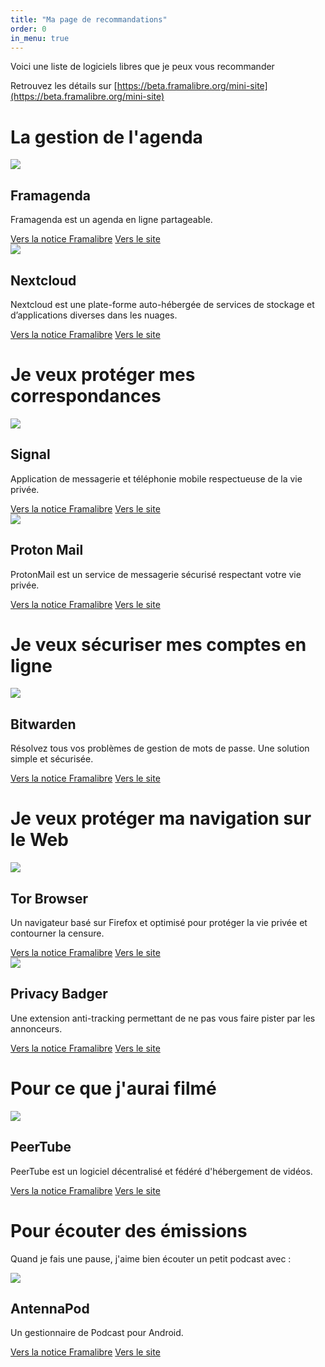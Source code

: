 ```yaml
---
title: "Ma page de recommandations"
order: 0
in_menu: true
---
```

Voici une liste de logiciels libres que je peux vous recommander

Retrouvez les détails sur [https://beta.framalibre.org/mini-site](https://beta.framalibre.org/mini-site)


# La gestion de l'agenda

  <article class="framalibre-notice">
    <div>
      <img src="https://framalibre.org/images/logo/Framagenda.png">
    </div>
    <div>
      <h2>Framagenda</h2>
      <p>Framagenda est un agenda en ligne partageable.</p>
      <div>
        <a href="https://framalibre.org/notices/framagenda.html">Vers la notice Framalibre</a>
        <a href="https://framagenda.org/">Vers le site</a>
      </div>
    </div>
  </article>


  <article class="framalibre-notice">
    <div>
      <img src="https://framalibre.org/images/logo/Nextcloud.png">
    </div>
    <div>
      <h2>Nextcloud</h2>
      <p>Nextcloud est une plate-forme auto-hébergée de services de stockage et d’applications diverses dans les nuages.</p>
      <div>
        <a href="https://framalibre.org/notices/nextcloud.html">Vers la notice Framalibre</a>
        <a href="https://nextcloud.com/">Vers le site</a>
      </div>
    </div>
  </article>

# Je veux protéger mes correspondances

  <article class="framalibre-notice">
    <div>
      <img src="https://framalibre.org/images/logo/Signal.png">
    </div>
    <div>
      <h2>Signal</h2>
      <p>Application de messagerie et téléphonie mobile respectueuse de la vie privée.</p>
      <div>
        <a href="https://framalibre.org/notices/signal.html">Vers la notice Framalibre</a>
        <a href="https://signal.org">Vers le site</a>
      </div>
    </div>
  </article>


  <article class="framalibre-notice">
    <div>
      <img src="https://framalibre.org/images/logo/ProtonMail.png">
    </div>
    <div>
      <h2>Proton Mail</h2>
      <p>ProtonMail est un service de messagerie sécurisé respectant votre vie privée.</p>
      <div>
        <a href="https://framalibre.org/notices/proton-mail.html">Vers la notice Framalibre</a>
        <a href="https://proton.me/fr/mail">Vers le site</a>
      </div>
    </div>
  </article>

# Je veux sécuriser mes comptes en ligne

  <article class="framalibre-notice">
    <div>
      <img src="https://framalibre.org/images/logo/Bitwarden.png">
    </div>
    <div>
      <h2>Bitwarden</h2>
      <p>Résolvez tous vos problèmes de gestion de mots de passe. Une solution  simple et sécurisée.</p>
      <div>
        <a href="https://framalibre.org/notices/bitwarden.html">Vers la notice Framalibre</a>
        <a href="https://bitwarden.com/">Vers le site</a>
      </div>
    </div>
  </article>

# Je veux protéger ma navigation sur le Web


  <article class="framalibre-notice">
    <div>
      <img src="https://framalibre.org/images/logo/Tor%20Browser.png">
    </div>
    <div>
      <h2>Tor Browser</h2>
      <p>Un navigateur basé sur Firefox et optimisé pour protéger la vie privée et contourner la censure.</p>
      <div>
        <a href="https://framalibre.org/notices/tor-browser.html">Vers la notice Framalibre</a>
        <a href="https://www.torproject.org/">Vers le site</a>
      </div>
    </div>
  </article>


  <article class="framalibre-notice">
    <div>
      <img src="https://framalibre.org/images/logo/Privacy%20Badger.png">
    </div>
    <div>
      <h2>Privacy Badger</h2>
      <p>Une extension anti-tracking permettant de ne pas vous faire pister par les annonceurs.</p>
      <div>
        <a href="https://framalibre.org/notices/privacy-badger.html">Vers la notice Framalibre</a>
        <a href="https://github.com/EFForg/privacybadger">Vers le site</a>
      </div>
    </div>
  </article>


# Pour ce que j'aurai filmé

<article class="framalibre-notice">
  <div>
    <img src="https://beta.framalibre.org/images/logo/PeerTube.png">
  </div>
  <div>
    <h2>PeerTube</h2>
    <p>PeerTube est un logiciel décentralisé et fédéré d'hébergement de vidéos.</p>
    <div>
      <a href="https://beta.framalibre.org/notices/peertube.html">Vers la notice Framalibre</a>
      <a href="https://joinpeertube.org/fr/">Vers le site</a>
    </div>
  </div>
</article>

# Pour écouter des émissions

Quand je fais une pause, j'aime bien écouter un petit podcast avec :

  <article class="framalibre-notice">
    <div>
      <img src="https://beta.framalibre.org/images/logo/AntennaPod.png">
    </div>
    <div>
      <h2>AntennaPod</h2>
      <p>Un gestionnaire de Podcast pour Android.</p>
      <div>
        <a href="https://beta.framalibre.org/notices/antennapod.html">Vers la notice Framalibre</a>
        <a href="http://antennapod.org/">Vers le site</a>
      </div>
    </div>
  </article> 